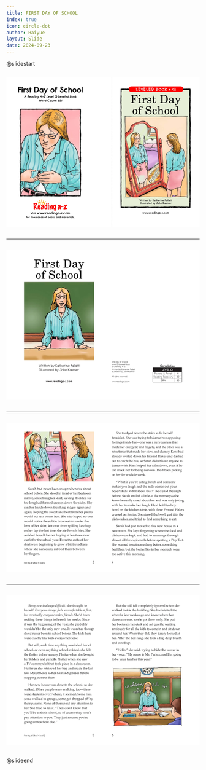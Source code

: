 ```yaml
---
title: FIRST DAY OF SCHOOL
index: true
icon: circle-dot
author: Haiyue
layout: Slide
date: 2024-09-23
---
```

 
@slidestart

<div style="display:flex">
<div style="flex:1">

![](https://raw.githubusercontent.com/yclord/reading/refs/heads/master/english/Level-Q/FIRST%20DAY%20OF%20SCHOOL/001.webp)
</div>
<div style="flex:1">

![](https://raw.githubusercontent.com/yclord/reading/refs/heads/master/english/Level-Q/FIRST%20DAY%20OF%20SCHOOL/002.webp)
</div>
</div>

---

<div style="display:flex">
<div style="flex:1">

![](https://raw.githubusercontent.com/yclord/reading/refs/heads/master/english/Level-Q/FIRST%20DAY%20OF%20SCHOOL/003.webp)
</div>
<div style="flex:1">

![](https://raw.githubusercontent.com/yclord/reading/refs/heads/master/english/Level-Q/FIRST%20DAY%20OF%20SCHOOL/004.webp)
</div>
</div>

---

<div style="display:flex">
<div style="flex:1">

![](https://raw.githubusercontent.com/yclord/reading/refs/heads/master/english/Level-Q/FIRST%20DAY%20OF%20SCHOOL/005.webp)
</div>
<div style="flex:1">

![](https://raw.githubusercontent.com/yclord/reading/refs/heads/master/english/Level-Q/FIRST%20DAY%20OF%20SCHOOL/006.webp)
</div>
</div>

---

<div style="display:flex">
<div style="flex:1">

![](https://raw.githubusercontent.com/yclord/reading/refs/heads/master/english/Level-Q/FIRST%20DAY%20OF%20SCHOOL/007.webp)
</div>
<div style="flex:1">

![](https://raw.githubusercontent.com/yclord/reading/refs/heads/master/english/Level-Q/FIRST%20DAY%20OF%20SCHOOL/008.webp)
</div>
</div>

@slideend